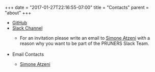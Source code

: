 +++
date = "2017-01-27T22:16:55-07:00"
title = "Contacts"
parent = "about"
+++

<ul>
	<li><a class="smooth-link" title="GitHub" href="https://github.com/PRUNERS"><u>GitHub</u> <i class="fa fa-github"></i></a></li>
	<li><a class="smooth-link" title="Slack Channel" href="https://pruners.slack.com"><u>Slack Channel</u> <i class="fa fa-slack"></i></a></li>
		<ul style="list-style-type:circle"> 
			<li> For an invitation please write an email to <a class="smooth-link" href="mailto:simone@cs.utah.edu?Subject=[archer-slack] Slack Invitation" target="_top"><u>Simone Atzeni</u></a> with a reason why you want to be part of the PRUNERS Slack Team. </li> 
		</ul><br>
	<li>Email Contacts</li>		
	<ul style="list-style-type:circle">
	<li><a class="smooth-link" title="WebMaster" href="mailto:simone@cs.utah.edu?Subject=[PRUNERS]%20" target="_top"><u>Simone Atzeni</u> <i class="fa fa-envelope" aria-hidden="true"></i></a></li>
	</ul>
	</li>
</ul>